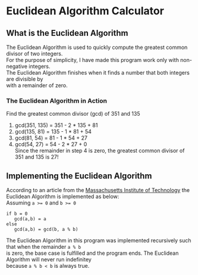 # Euclidean Algorithm Calculator
## What is the Euclidean Algorithm
The Euclidean Algorithm is used to quickly compute the greatest common divisor of two integers.\
For the purpose of simplicity, I have made this program work only with non-negative integers.\
The Euclidean Algorithm finishes when it finds a number that both integers are divisible by\
with a remainder of zero.
### The Euclidean Algorithm in Action
Find the greatest common divisor (gcd) of 351 and 135
  1. gcd(351, 135) = 351 - 2 * 135 + 81
  2. gcd(135, 81) = 135 - 1 * 81 + 54
  3. gcd(81, 54) = 81 - 1 * 54 + 27
  4. gcd(54, 27) = 54 - 2 * 27 + 0\
Since the remainder in step 4 is zero, the greatest common divisor of 351 and 135 is 27!
## Implementing the Euclidean Algorithm
According to an article from the [Massachusetts Institute of Technology](http://web.mit.edu/6.857/OldStuff/Fall02/handouts/L07-generators.pdf)
the Euclidean Algorithm is implemented as below:\
Assuming `a >= 0` and `b >= 0`
```
if b = 0
   gcd(a,b) = a
else
   gcd(a,b) = gcd(b, a % b)
```
The Euclidean Algorithm in this program was implemented recursively such that when the remainder `a % b`\
is zero, the base case is fulfilled and the program ends. The Euclidean Algorithm will never run indefinitey\
because `a % b < b` is always true.


